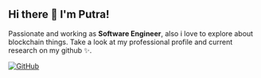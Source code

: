 ## Hi there 👋 I'm Putra!

Passionate and working as **Software Engineer**, also i love to explore about blockchain things. Take a look at my professional profile and current research on my github ✨.

<!-- profile badges -->
<p align="left">
    <a href="https://github.com/putrafirman" target="_blank"><img alt="GitHub" src="https://img.shields.io/badge/-@putrafirman-181717?style=flat-square&logo=GitHub&logoColor=white"></a>
    <br><br>
</p>

<!--- 
- 👋 Hi, I’m @putrafirman-rg
- 👀 I’m interested in ...
- 🌱 I’m currently learning ...
- 💞️ I’m looking to collaborate on ...
- 📫 How to reach me : find me @putrafirman
--->

<!---
putrafirman-rg/putrafirman-rg is a ✨ special ✨ repository because its `README.md` (this file) appears on your GitHub profile.
You can click the Preview link to take a look at your changes.
--->
